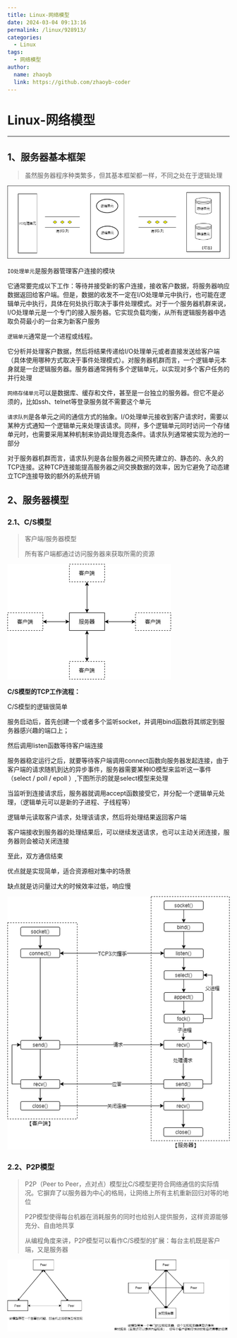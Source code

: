 ```yaml
---
title: Linux-网络模型
date: 2024-03-04 09:13:16
permalink: /linux/928913/
categories:
  - Linux
tags:
  - 网络模型
author: 
  name: zhaoyb
  link: https://github.com/zhaoyb-coder
---
```


# Linux-网络模型

------

## 1、服务器基本框架

> 虽然服务器程序种类繁多，但其基本框架都一样，不同之处在于逻辑处理

![image-20240304164613566](https://raw.githubusercontent.com/zhaoyb-coder/pic-repo/main/image-20240304164613566.png)



`IO处理单元`是服务器管理客户连接的模块

它通常要完成以下工作：等待并接受新的客户连接，接收客户数据，将服务器响应数据返回给客户端。但是，数据的收发不一定在I/O处理单元中执行，也可能在逻辑单元中执行，具体在何处执行取决于事件处理模式。对于一个服务器机群来说，I/O处理单元是一个专门的接入服务器。它实现负载均衡，从所有逻辑服务器中选取负荷最小的一台来为新客户服务

`逻辑单元`通常是一个进程或线程。

它分析并处理客户数据，然后将结果传递给I/O处理单元或者直接发送给客户端（具体使用哪种方式取决于事件处理模式）。对服务器机群而言，一个逻辑单元本身就是一台逻辑服务器。服务器通常拥有多个逻辑单元，以实现对多个客户任务的并行处理

`网络存储单元`可以是数据库、缓存和文件，甚至是一台独立的服务器。但它不是必须的，比如ssh、telnet等登录服务就不需要这个单元

`请求队列`是各单元之间的通信方式的抽象。I/O处理单元接收到客户请求时，需要以某种方式通知一个逻辑单元来处理该请求。同样，多个逻辑单元同时访问一个存储单元时，也需要采用某种机制来协调处理竞态条件。请求队列通常被实现为池的一部分

对于服务器机群而言，请求队列是各台服务器之间预先建立的、静态的、永久的TCP连接。这种TCP连接能提高服务器之间交换数据的效率，因为它避免了动态建立TCP连接导致的额外的系统开销

## 2、服务器模型

### 2.1、C/S模型

> 客户端/服务器模型
>
> 所有客户端都通过访问服务器来获取所需的资源

![image-20240304164850860](https://raw.githubusercontent.com/zhaoyb-coder/pic-repo/main/image-20240304164850860.png)

**C/S模型的TCP工作流程：**

C/S模型的逻辑很简单

服务启动后，首先创建一个或者多个监听socket，并调用bind函数将其绑定到服务器感兴趣的端口上；

然后调用listen函数等待客户端连接

服务器稳定运行之后，就要等待客户端调用connect函数向服务器发起连接，由于客户端的请求随机到达的异步事件，服务器需要某种IO模型来监听这一事件（select / poll / epoll ）,下图所示的就是select模型来处理

当监听到连接请求后，服务器就调用accept函数接受它，并分配一个逻辑单元处理，（逻辑单元可以是新的子进程、子线程等）

逻辑单元读取客户请求，处理该请求，然后将处理结果返回客户端

客户端接收到服务器的处理结果后，可以继续发送请求，也可以主动关闭连接，服务器则会被动关闭连接

至此，双方通信结束

优点就是实现简单，适合资源相对集中的场景

缺点就是访问量过大的时候效率过低，响应慢

![image-20240304165022606](https://raw.githubusercontent.com/zhaoyb-coder/pic-repo/main/image-20240304165022606.png)

### 2.2、P2P模型

> P2P（Peer to Peer，点对点）模型比C/S模型更符合网络通信的实际情况。它摒弃了以服务器为中心的格局，让网络上所有主机重新回归对等的地位
>
> P2P模型使得每台机器在消耗服务的同时也给别人提供服务，这样资源能够充分、自由地共享
>
> 从编程角度来讲，P2P模型可以看作C/S模型的扩展：每台主机既是客户端，又是服务器

![image-20240304165114357](https://raw.githubusercontent.com/zhaoyb-coder/pic-repo/main/image-20240304165114357.png)